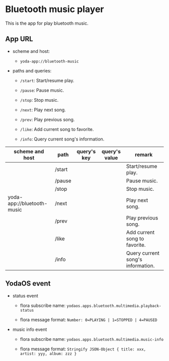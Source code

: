 # Bluetooth music player

This is the app for play bluetooth music.

## App URL

* scheme and host:

  * `yoda-app://bluetooth-music`

* paths and queries:

  * `/start`: Start/resume play.

  * `/pause`: Pause music.

  * `/stop`: Stop music.

  * `/next`: Play next song.

  * `/prev`: Play previous song.

  * `/like`: Add current song to favorite.

  * `/info`: Query current song's information.

|scheme and host|path|query's key|query's value|remark|
|---|---|---|---|---|
||/start|||Start/resume play.|
||/pause|||Pause music.|
||/stop|||Stop music.|
|yoda-app://bluetooth-music|/next|||Play next song.|
||/prev|||Play previous song.|
||/like|||Add current song to favorite.|
||/info|||Query current song's information.|

## YodaOS event

* status event

  * flora subscribe name: `yodaos.apps.bluetooth.multimedia.playback-status`

  * flora message format: ```Number: 0=PLAYING | 1=STOPPED | 4=PAUSED```

* music info event

  * flora subscribe name: `yodaos.apps.bluetooth.multimedia.music-info`

  * flora message format: ```Stringify JSON-Object { title: xxx, artist: yyy, album: zzz }```
